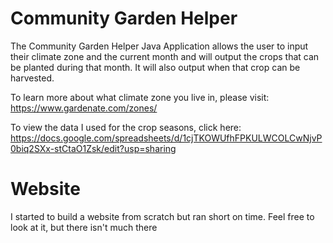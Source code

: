 # Community Garden Helper
The Community Garden Helper Java Application allows the user to input their climate zone and the current month and will output the crops that can be planted during that month. It will also output when that crop can be harvested.

To learn more about what climate zone you live in, please visit: https://www.gardenate.com/zones/

To view the data I used for the crop seasons, click here: https://docs.google.com/spreadsheets/d/1cjTKOWUfhFPKULWCOLCwNjvP0biq2SXx-stCtaO1Zsk/edit?usp=sharing

# Website
I started to build a website from scratch but ran short on time. Feel free to look at it, but there isn't much there
